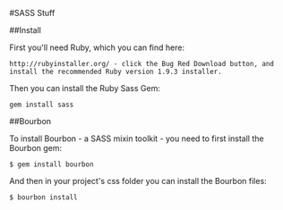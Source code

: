 #SASS Stuff

##Install

First you'll need Ruby, which you can find here:

```
http://rubyinstaller.org/ - click the Bug Red Download button, and install the recommended Ruby version 1.9.3 installer.
```

Then you can install the Ruby Sass Gem:

```
gem install sass
```

##Bourbon

To install Bourbon - a SASS mixin toolkit - you need to first install the Bourbon gem:

```
$ gem install bourbon
```

And then in your project's css folder you can install the Bourbon files:

```
$ bourbon install
```

